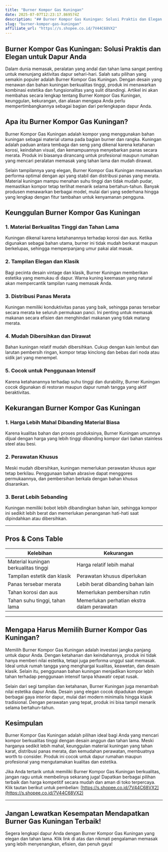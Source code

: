 ```yaml
---
title: "Burner Kompor Gas Kuningan"
date: 2025-07-07T12:23:17.869574Z
description: "## Burner Kompor Gas Kuningan: Solusi Praktis dan Elegan untuk Dapur Anda..."
slug: "burner-kompor-gas-kuningan"
affiliate_url: "https://s.shopee.co.id/7V44C68VX2"
---
```

## Burner Kompor Gas Kuningan: Solusi Praktis dan Elegan untuk Dapur Anda

Dalam dunia memasak, peralatan yang andal dan tahan lama sangat penting untuk menunjang aktivitas dapur sehari-hari. Salah satu pilihan yang semakin populer adalah Burner Kompor Gas Kuningan. Dengan desain yang menawan dan bahan kuningan berkualitas tinggi, produk ini menawarkan kombinasi estetika dan fungsionalitas yang sulit ditandingi. Artikel ini akan membahas secara lengkap tentang Burner Kompor Gas Kuningan, keunggulan, kekurangan, dan alasan mengapa Anda perlu mempertimbangkannya sebagai bagian dari perlengkapan dapur Anda.

## Apa itu Burner Kompor Gas Kuningan?

Burner Kompor Gas Kuningan adalah kompor yang menggunakan bahan kuningan sebagai material utama pada bagian burner dan rangka. Kuningan adalah paduan antara tembaga dan seng yang dikenal karena ketahanan korosi, keindahan visual, dan kemampuannya menyebarkan panas secara merata. Produk ini biasanya dirancang untuk profesional maupun rumahan yang mencari peralatan memasak yang tahan lama dan mudah dirawat.

Selain tampilannya yang elegan, Burner Kompor Gas Kuningan menawarkan performa optimal dengan api yang stabil dan distribusi panas yang merata. Material kuningan mampu menahan suhu tinggi dan tidak mudah pudar, memastikan kompor tetap terlihat menarik selama bertahun-tahun. Banyak produsen menawarkan berbagai model, mulai dari yang sederhana hingga yang lengkap dengan fitur tambahan untuk kenyamanan pengguna.

## Keunggulan Burner Kompor Gas Kuningan

### 1. Material Berkualitas Tinggi dan Tahan Lama

Kuningan dikenal karena ketahanannya terhadap korosi dan aus. Ketika digunakan sebagai bahan utama, burner ini tidak mudah berkarat maupun berkelupas, sehingga memperpanjang umur pakai alat masak.

### 2. Tampilan Elegan dan Klasik

Bagi pecinta desain vintage dan klasik, Burner Kuningan memberikan estetika yang memukau di dapur. Warna kuning keemasan yang natural akan mempercantik tampilan ruang memasak Anda.

### 3. Distribusi Panas Merata

Kuningan memiliki konduktivitas panas yang baik, sehingga panas tersebar secara merata ke seluruh permukaan panci. Ini penting untuk memasak makanan secara efisien dan menghindari makanan yang tidak matang merata.

### 4. Mudah Dibersihkan dan Dirawat

Bahan kuningan relatif mudah dibersihkan. Cukup dengan kain lembut dan larutan pembersih ringan, kompor tetap kinclong dan bebas dari noda atau sidik jari yang menempel.

### 5. Cocok untuk Penggunaan Intensif

Karena ketahanannya terhadap suhu tinggi dan durability, Burner Kuningan cocok digunakan di restoran maupun dapur rumah tangga yang aktif beraktivitas.

## Kekurangan Burner Kompor Gas Kuningan

### 1. Harga Lebih Mahal Dibanding Material Biasa

Karena kualitas bahan dan proses produksinya, Burner Kuningan umumnya dijual dengan harga yang lebih tinggi dibanding kompor dari bahan stainless steel atau besi.

### 2. Perawatan Khusus

Meski mudah dibersihkan, kuningan memerlukan perawatan khusus agar tetap berkilau. Penggunaan bahan abrasive dapat menggores permukaannya, dan pembersihan berkala dengan bahan khusus disarankan.

### 3. Berat Lebih Sebanding

Kuningan memiliki bobot lebih dibandingkan bahan lain, sehingga kompor ini sedikit lebih berat dan memerlukan penanganan hati-hati saat dipindahkan atau dibersihkan.

---

## Pros & Cons Table

| Kelebihan                         | Kekurangan                                    |
|-----------------------------------|----------------------------------------------|
| Material kuningan berkualitas tinggi | Harga relatif lebih mahal                 |
| Tampilan estetik dan klasik       | Perawatan khusus diperlukan                |
| Panas tersebar merata             | Lebih berat dibanding bahan lain           |
| Tahan korosi dan aus             | Memerlukan pembersihan rutin               |
| Tahan suhu tinggi, tahan lama    | Memerlukan perhatian ekstra dalam perawatan |

---

## Mengapa Harus Memilih Burner Kompor Gas Kuningan?

Memilih Burner Kompor Gas Kuningan adalah investasi jangka panjang untuk dapur Anda. Dengan ketahanan dan keindahannya, produk ini tidak hanya memberi nilai estetika, tetapi juga performa unggul saat memasak. Ideal untuk rumah tangga yang menghargai kualitas, keawetan, dan desain klasik. Selain itu, penggunaan bahan kuningan menjadikan kompor lebih tahan terhadap penggunaan intensif tanpa khawatir cepat rusak.

Selain dari segi tampilan dan ketahanan, Burner Kuningan juga menambah nilai estetika dapur Anda. Desain yang elegan cocok dipadukan dengan berbagai gaya interior dapur, mulai dari modern minimalis hingga klasik tradisional. Dengan perawatan yang tepat, produk ini bisa tampil menarik selama bertahun-tahun.

## Kesimpulan

Burner Kompor Gas Kuningan adalah pilihan ideal bagi Anda yang mencari kompor berkualitas tinggi dengan desain anggun dan tahan lama. Meski harganya sedikit lebih mahal, keunggulan material kuningan yang tahan karat, distribusi panas merata, dan kemudahan perawatan, membuatnya worth to consider. Produk ini cocok untuk dapur rumahan maupun profesional yang mengutamakan kualitas dan estetika.

Jika Anda tertarik untuk memiliki Burner Kompor Gas Kuningan berkualitas, jangan ragu untuk membelinya sekarang juga! Dapatkan berbagai pilihan terbaik dan harga kompetitif secara mudah dan aman di toko terpercaya. Klik tautan berikut untuk pembelian: [https://s.shopee.co.id/7V44C68VX2](https://s.shopee.co.id/7V44C68VX2)

---

## Jangan Lewatkan Kesempatan Mendapatkan Burner Gas Kuningan Terbaik!

Segera lengkapi dapur Anda dengan Burner Kompor Gas Kuningan yang elegan dan tahan lama. Klik link di atas dan nikmati pengalaman memasak yang lebih menyenangkan, efisien, dan penuh gaya!